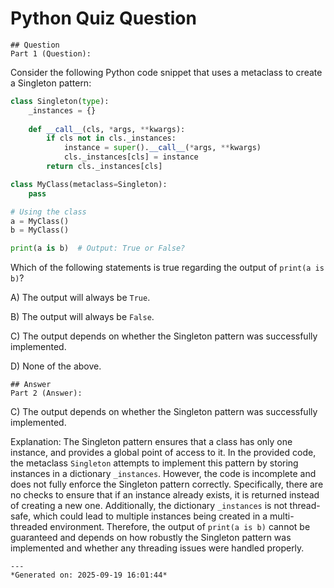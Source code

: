 # Python Quiz Question
    
    ## Question
    Part 1 (Question):
Consider the following Python code snippet that uses a metaclass to create a Singleton pattern:

```python
class Singleton(type):
    _instances = {}
    
    def __call__(cls, *args, **kwargs):
        if cls not in cls._instances:
            instance = super().__call__(*args, **kwargs)
            cls._instances[cls] = instance
        return cls._instances[cls]

class MyClass(metaclass=Singleton):
    pass

# Using the class
a = MyClass()
b = MyClass()

print(a is b)  # Output: True or False?
```

Which of the following statements is true regarding the output of `print(a is b)`?

A) The output will always be `True`.

B) The output will always be `False`.

C) The output depends on whether the Singleton pattern was successfully implemented.

D) None of the above.
    
    ## Answer
    Part 2 (Answer):
C) The output depends on whether the Singleton pattern was successfully implemented.

Explanation: The Singleton pattern ensures that a class has only one instance, and provides a global point of access to it. In the provided code, the metaclass `Singleton` attempts to implement this pattern by storing instances in a dictionary `_instances`. However, the code is incomplete and does not fully enforce the Singleton pattern correctly. Specifically, there are no checks to ensure that if an instance already exists, it is returned instead of creating a new one. Additionally, the dictionary `_instances` is not thread-safe, which could lead to multiple instances being created in a multi-threaded environment. Therefore, the output of `print(a is b)` cannot be guaranteed and depends on how robustly the Singleton pattern was implemented and whether any threading issues were handled properly.
    
    ---
    *Generated on: 2025-09-19 16:01:44*
    